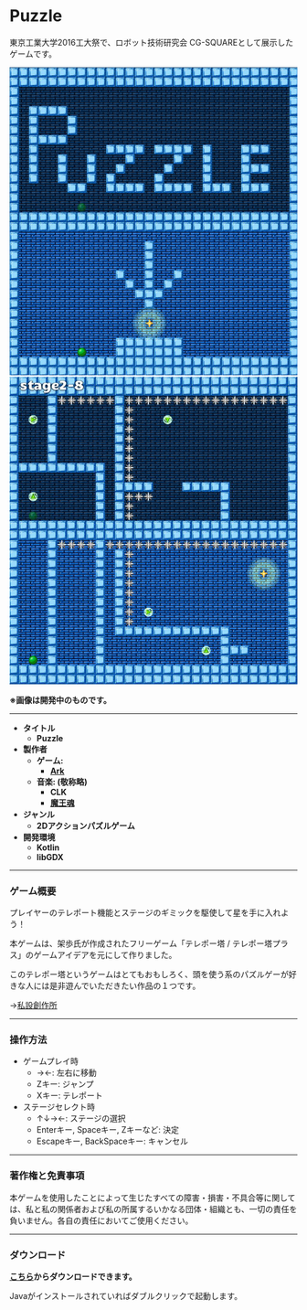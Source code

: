 # Puzzle

東京工業大学2016工大祭で、ロボット技術研究会 CG-SQUAREとして展示したゲームです。

![SS1](/images/SS1.png)
![SS2](/images/SS2.png)

**※画像は開発中のものです。**

---

- **タイトル**
    - **Puzzle**
- **製作者**
    - **ゲーム:**
        - **[Ark](http://arkark.github.io/ )**
    - **音楽: (敬称略)**
        - **CLK**
        - **[魔王魂](http://maoudamashii.jokersounds.com/music_rule.html )**
- **ジャンル**
    - **2Dアクションパズルゲーム**
- **開発環境**
    - **Kotlin**
    - **libGDX**
---

### ゲーム概要

プレイヤーのテレポート機能とステージのギミックを駆使して星を手に入れよう！

本ゲームは、架歩氏が作成されたフリーゲーム「テレポー塔 / テレポー塔プラス」のゲームアイデアを元にして作りました。

このテレポー塔というゲームはとてもおもしろく、頭を使う系のパズルゲーが好きな人には是非遊んでいただきたい作品の１つです。

→[私設創作所](http://park17.wakwak.com/~ss1/top.htm )

---

### 操作方法

- ゲームプレイ時
    - →←: 左右に移動
    - Zキー: ジャンプ
    - Xキー: テレポート
- ステージセレクト時
    - ↑↓→←: ステージの選択
    - Enterキー, Spaceキー, Zキーなど: 決定
    - Escapeキー, BackSpaceキー: キャンセル

---

### 著作権と免責事項

本ゲームを使用したことによって生じたすべての障害・損害・不具合等に関しては、私と私の関係者および私の所属するいかなる団体・組織とも、一切の責任を負いません。各自の責任においてご使用ください。

---

### ダウンロード
**[こちら](/puzzle.zip)からダウンロードできます。**

Javaがインストールされていればダブルクリックで起動します。
